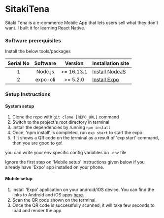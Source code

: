 
#  SitakiTena
Sitaki Tena is a e-commerce Mobile App that lets users sell what they don't want.
I built it for learning React Native.


### Software prerequisites

Install the below tools/packages

| Serial No   | Software           | Version   | Installation site |
| :---------: | :----------------: | :-------: | :---------------- |
| 1           | Node.js            | >= 16.13.1| [Install NodeJS](https://nodejs.org/en/download/) |
| 2           | expo-cli           | >= 5.2.0  | [Install Expo](https://www.npmjs.com/package/expo-cli) |


### Setup Instructions

#### System setup
1. Clone the repo with `git clone [REPO_URL]` command
2. Switch to the project's root directory in terminal
3. Install the dependencies by running `npm install`
4. Once, 'npm install' is completed, run `exp start` to start the expo
5. If it shows a QR code on the terminal as a result of 'exp start' command, then you are good to go!

you can write your env specific config variables on `.env` file 

Ignore the first step on 'Mobile setup' instructions given below if you already have 'Expo' app installed on your phone.

#### Mobile setup
1. Install 'Expo' application on your android/iOS device. You can find the links to Android and iOS apps [here](https://expo.io/tools#client).
2. Scan the QR code shown on the terminal.
3. Once the QR code is successfully scanned, it will take few seconds to load and render the app.


